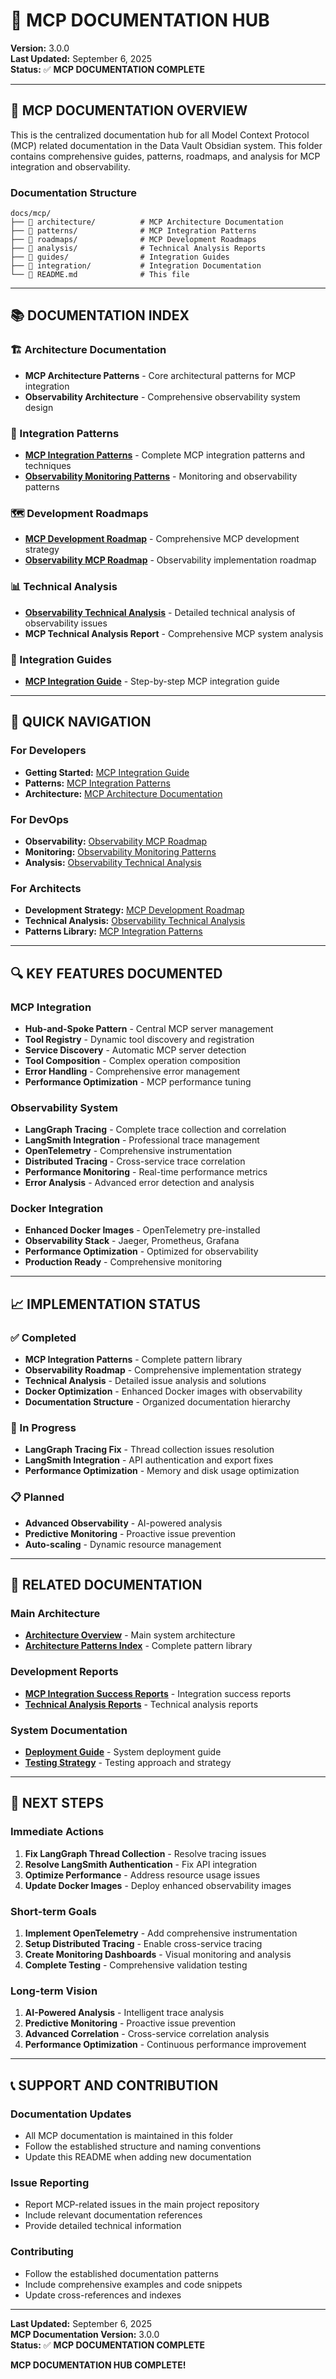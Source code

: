 # 🔌 **MCP DOCUMENTATION HUB**

**Version:** 3.0.0  
**Last Updated:** September 6, 2025  
**Status:** ✅ **MCP DOCUMENTATION COMPLETE**

---

## 🎯 **MCP DOCUMENTATION OVERVIEW**

This is the centralized documentation hub for all Model Context Protocol (MCP) related documentation in the Data Vault Obsidian system. This folder contains comprehensive guides, patterns, roadmaps, and analysis for MCP integration and observability.

### **Documentation Structure**

```
docs/mcp/
├── 📁 architecture/          # MCP Architecture Documentation
├── 📁 patterns/              # MCP Integration Patterns
├── 📁 roadmaps/              # MCP Development Roadmaps
├── 📁 analysis/              # Technical Analysis Reports
├── 📁 guides/                # Integration Guides
├── 📁 integration/           # Integration Documentation
└── 📄 README.md              # This file
```

---

## 📚 **DOCUMENTATION INDEX**

### **🏗️ Architecture Documentation**
- **MCP Architecture Patterns** - Core architectural patterns for MCP integration
- **Observability Architecture** - Comprehensive observability system design

### **🔧 Integration Patterns**
- **[MCP Integration Patterns](../patterns/MCP_INTEGRATION_PATTERNS.md)** - Complete MCP integration patterns and techniques
- **[Observability Monitoring Patterns](../patterns/OBSERVABILITY_MONITORING_PATTERNS.md)** - Monitoring and observability patterns

### **🗺️ Development Roadmaps**
- **[MCP Development Roadmap](../roadmaps/MCP_DEVELOPMENT_ROADMAP.md)** - Comprehensive MCP development strategy
- **[Observability MCP Roadmap](../roadmaps/OBSERVABILITY_MCP_ROADMAP.md)** - Observability implementation roadmap

### **📊 Technical Analysis**
- **[Observability Technical Analysis](../analysis/OBSERVABILITY_TECHNICAL_ANALYSIS.md)** - Detailed technical analysis of observability issues
- **MCP Technical Analysis Report** - Comprehensive MCP system analysis

### **📖 Integration Guides**
- **[MCP Integration Guide](../guides/MCP_INTEGRATION_GUIDE.md)** - Step-by-step MCP integration guide

---

## 🚀 **QUICK NAVIGATION**

### **For Developers**
- **Getting Started:** [MCP Integration Guide](../guides/MCP_INTEGRATION_GUIDE.md)
- **Patterns:** [MCP Integration Patterns](../patterns/MCP_INTEGRATION_PATTERNS.md)
- **Architecture:** [MCP Architecture Documentation](../architecture/)

### **For DevOps**
- **Observability:** [Observability MCP Roadmap](../roadmaps/OBSERVABILITY_MCP_ROADMAP.md)
- **Monitoring:** [Observability Monitoring Patterns](../patterns/OBSERVABILITY_MONITORING_PATTERNS.md)
- **Analysis:** [Observability Technical Analysis](../analysis/OBSERVABILITY_TECHNICAL_ANALYSIS.md)

### **For Architects**
- **Development Strategy:** [MCP Development Roadmap](../roadmaps/MCP_DEVELOPMENT_ROADMAP.md)
- **Technical Analysis:** [Observability Technical Analysis](../analysis/OBSERVABILITY_TECHNICAL_ANALYSIS.md)
- **Patterns Library:** [MCP Integration Patterns](../patterns/MCP_INTEGRATION_PATTERNS.md)

---

## 🔍 **KEY FEATURES DOCUMENTED**

### **MCP Integration**
- **Hub-and-Spoke Pattern** - Central MCP server management
- **Tool Registry** - Dynamic tool discovery and registration
- **Service Discovery** - Automatic MCP server detection
- **Tool Composition** - Complex operation composition
- **Error Handling** - Comprehensive error management
- **Performance Optimization** - MCP performance tuning

### **Observability System**
- **LangGraph Tracing** - Complete trace collection and correlation
- **LangSmith Integration** - Professional trace management
- **OpenTelemetry** - Comprehensive instrumentation
- **Distributed Tracing** - Cross-service trace correlation
- **Performance Monitoring** - Real-time performance metrics
- **Error Analysis** - Advanced error detection and analysis

### **Docker Integration**
- **Enhanced Docker Images** - OpenTelemetry pre-installed
- **Observability Stack** - Jaeger, Prometheus, Grafana
- **Performance Optimization** - Optimized for observability
- **Production Ready** - Comprehensive monitoring

---

## 📈 **IMPLEMENTATION STATUS**

### **✅ Completed**
- **MCP Integration Patterns** - Complete pattern library
- **Observability Roadmap** - Comprehensive implementation strategy
- **Technical Analysis** - Detailed issue analysis and solutions
- **Docker Optimization** - Enhanced Docker images with observability
- **Documentation Structure** - Organized documentation hierarchy

### **🚧 In Progress**
- **LangGraph Tracing Fix** - Thread collection issues resolution
- **LangSmith Integration** - API authentication and export fixes
- **Performance Optimization** - Memory and disk usage optimization

### **📋 Planned**
- **Advanced Observability** - AI-powered analysis
- **Predictive Monitoring** - Proactive issue prevention
- **Auto-scaling** - Dynamic resource management

---

## 🔗 **RELATED DOCUMENTATION**

### **Main Architecture**
- **[Architecture Overview](../../architecture/ARCHITECTURE_OVERVIEW.md)** - Main system architecture
- **[Architecture Patterns Index](../../architecture/ARCHITECTURE_PATTERNS_INDEX.md)** - Complete pattern library

### **Development Reports**
- **[MCP Integration Success Reports](../../development/reports/success_reports/)** - Integration success reports
- **[Technical Analysis Reports](../../development/reports/)** - Technical analysis reports

### **System Documentation**
- **[Deployment Guide](../../DEPLOYMENT_GUIDE.md)** - System deployment guide
- **[Testing Strategy](../../TESTING_STRATEGY.md)** - Testing approach and strategy

---

## 🎯 **NEXT STEPS**

### **Immediate Actions**
1. **Fix LangGraph Thread Collection** - Resolve tracing issues
2. **Resolve LangSmith Authentication** - Fix API integration
3. **Optimize Performance** - Address resource usage issues
4. **Update Docker Images** - Deploy enhanced observability images

### **Short-term Goals**
1. **Implement OpenTelemetry** - Add comprehensive instrumentation
2. **Setup Distributed Tracing** - Enable cross-service tracing
3. **Create Monitoring Dashboards** - Visual monitoring and analysis
4. **Complete Testing** - Comprehensive validation testing

### **Long-term Vision**
1. **AI-Powered Analysis** - Intelligent trace analysis
2. **Predictive Monitoring** - Proactive issue prevention
3. **Advanced Correlation** - Cross-service correlation analysis
4. **Performance Optimization** - Continuous performance improvement

---

## 📞 **SUPPORT AND CONTRIBUTION**

### **Documentation Updates**
- All MCP documentation is maintained in this folder
- Follow the established structure and naming conventions
- Update this README when adding new documentation

### **Issue Reporting**
- Report MCP-related issues in the main project repository
- Include relevant documentation references
- Provide detailed technical information

### **Contributing**
- Follow the established documentation patterns
- Include comprehensive examples and code snippets
- Update cross-references and indexes

---

**Last Updated:** September 6, 2025  
**MCP Documentation Version:** 3.0.0  
**Status:** ✅ **MCP DOCUMENTATION COMPLETE**

**MCP DOCUMENTATION HUB COMPLETE!**
